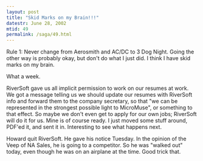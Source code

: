 ```yaml
---
layout: post
title: "Skid Marks on my Brain!!!"
datestr: June 28, 2002
mtid: 49
permalink: /saga/49.html
---
```


Rule 1: Never change from Aerosmith and AC/DC to 3 Dog Night. Going the other
way is probably okay, but don't do what I just did. I think I have skid marks
on my brain.

What a week.

RiverSoft gave us all implicit permission to work on our resumes at work. We got a
message telling us we should update our resumes with RiverSoft info and forward
them to the company secretary, so that "we can be represented in the strongest
possible light to MicroMuse", or something to that effect. So maybe we
don't even get to apply for our own jobs; RiverSoft will do it for us. Mine
is of course ready. I just moved some stuff around, PDF'ed it, and sent it in.
Interesting to see what happens next.

Howard quit RiverSoft. He gave his notice Tuesday. In the opinion of the Veep
of NA Sales, he is going to a competitor. So he was "walked out" today,
even though he was on an airplane at the time. Good trick that.

